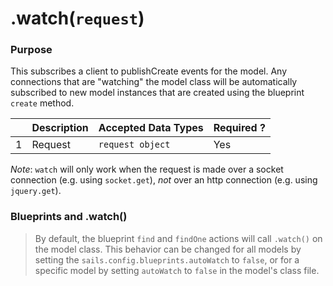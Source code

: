 # .watch(`request`)

### Purpose
This subscribes a client to publishCreate events for the model.  Any connections that are "watching" the model class will be automatically subscribed to new model instances that are created using the blueprint `create` method.

|   |     Description     | Accepted Data Types | Required ? |
|---|---------------------|---------------------|------------|
| 1 | Request   | `request object`  | Yes        |

*Note*: `watch` will only work when the request is made over a socket connection (e.g. using `socket.get`), *not* over an http connection (e.g. using `jquery.get`).

### Blueprints and .watch()
> By default, the blueprint `find` and `findOne` actions will call `.watch()` on the model class.  This behavior can be changed for all models by setting the `sails.config.blueprints.autoWatch` to `false`, or for a specific model by setting `autoWatch` to `false` in the model's class file.


<docmeta name="uniqueID" value="watch67265">
<docmeta name="methodType" value="pubsub">
<docmeta name="importance" value="undefined">
<docmeta name="displayName" value=".watch()">


